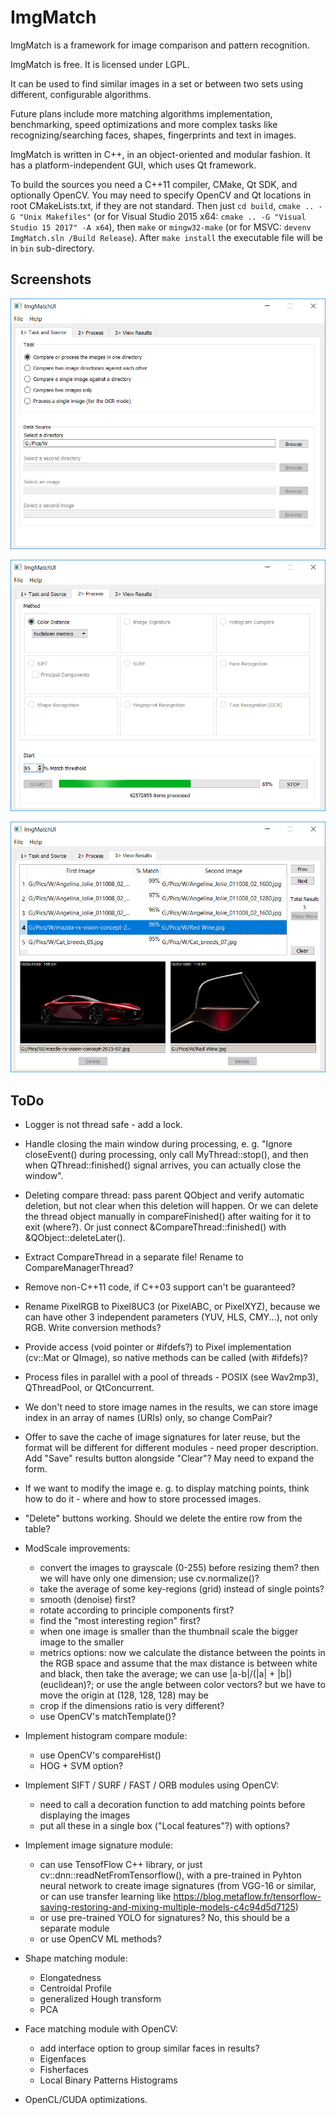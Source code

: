 ImgMatch
========

ImgMatch is a framework for image comparison and pattern recognition.

ImgMatch is free. It is licensed under LGPL.

It can be used to find similar images in a set or between two sets using
different, configurable algorithms.

Future plans include more matching algorithms implementation, benchmarking,
speed optimizations and more complex tasks like recognizing/searching faces,
shapes, fingerprints and text in images.

ImgMatch is written in C++, in an object-oriented and modular fashion.
It has a platform-independent GUI, which uses Qt framework.

To build the sources you need a C++11 compiler, CMake, Qt SDK, and optionally
OpenCV. You may need to specify OpenCV and Qt locations in root CMakeLists.txt,
if they are not standard. Then just `cd build`, `cmake .. -G "Unix Makefiles"`
(or for Visual Studio 2015 x64: `cmake .. -G "Visual Studio 15 2017" -A x64`),
then `make` or `mingw32-make` (or for MSVC: `devenv ImgMatch.sln /Build Release`).
After `make install` the executable file will be in `bin` sub-directory.


Screenshots
-----------

![first tab](https://github.com/akirov/ImgMatch/raw/master/docs/screen_1.jpg)

![second tab](https://github.com/akirov/ImgMatch/raw/master/docs/screen_2.jpg)

![third tab](https://github.com/akirov/ImgMatch/raw/master/docs/screen_3.jpg)


ToDo
----

- Logger is not thread safe - add a lock.

- Handle closing the main window during processing, e. g.
  "Ignore closeEvent() during processing, only call MyThread::stop(), and
   then when QThread::finished() signal arrives, you can actually close the
   window".

- Deleting compare thread: pass parent QObject and verify automatic
  deletion, but not clear when this deletion will happen.
  Or we can delete the thread object manually in compareFinished() after
  waiting for it to exit (where?).
  Or just connect &CompareThread::finished() with &QObject::deleteLater().

- Extract CompareThread in a separate file! Rename to CompareManagerThread?

- Remove non-C++11 code, if C++03 support can't be guaranteed?

- Rename PixelRGB to Pixel8UC3 (or PixelABC, or PixelXYZ), because we can
  have other 3 independent parameters (YUV, HLS, CMY...), not only RGB.
  Write conversion methods?

- Provide access (void pointer or #ifdefs?) to Pixel implementation
  (cv::Mat or QImage), so native methods can be called (with #ifdefs)?

- Process files in parallel with a pool of threads - POSIX (see Wav2mp3),
  QThreadPool, or QtConcurrent.

- We don't need to store image names in the results, we can store image
  index in an array of names (URIs) only, so change ComPair?

- Offer to save the cache of image signatures for later reuse, but the
  format will be different for different modules - need proper description.
  Add "Save" results button alongside "Clear"? May need to expand the form.

- If we want to modify the image e. g. to display matching points, think
  how to do it - where and how to store processed images.

- "Delete" buttons working. Should we delete the entire row from the table?

- ModScale improvements:
  - convert the images to grayscale (0-255) before resizing them? then we
    will have only one dimension; use cv.normalize()?
  - take the average of some key-regions (grid) instead of single points?
  - smooth (denoise) first?
  - rotate according to principle components first?
  - find the "most interesting region" first?
  - when one image is smaller than the thumbnail scale the bigger image to
    the smaller
  - metrics options:
    now we calculate the distance between the points in the RGB space and
    assume that the max distance is between white and black, then take the
    average;
    we can use |a-b|/(|a| + |b|) (euclidean)?;
    or use the angle between color vectors? but we have to move the origin
    at (128, 128, 128) may be
  - crop if the dimensions ratio is very different?
  - use OpenCV's matchTemplate()?

- Implement histogram compare module:
  - use OpenCV's compareHist()
  - HOG + SVM option?

- Implement SIFT / SURF / FAST / ORB modules using OpenCV:
  - need to call a decoration function to add matching points before displaying
    the images
  - put all these in a single box ("Local features"?) with options?

- Implement image signature module:
  - can use TensofFlow C++ library, or just cv::dnn::readNetFromTensorflow(),
    with a pre-trained in Pyhton neural network to create image signatures
    (from VGG-16 or similar, or can use transfer learning like
     https://blog.metaflow.fr/tensorflow-saving-restoring-and-mixing-multiple-models-c4c94d5d7125)
  - or use pre-trained YOLO for signatures? No, this should be a separate module
  - or use OpenCV ML methods?

- Shape matching module:
  - Elongatedness
  - Centroidal Profile
  - generalized Hough transform
  - PCA

- Face matching module with OpenCV:
  - add interface option to group similar faces in results?
  - Eigenfaces
  - Fisherfaces
  - Local Binary Patterns Histograms

- OpenCL/CUDA optimizations.
